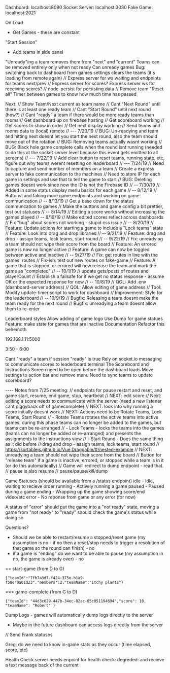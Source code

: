 Dashboard: localhost:8080
Socket Server: localhost:3030
Fake Game: localhost:2021

On Load
 - Get Games - these are constant

"Start Session"
 - Add teams in side panel

"Unready"ing a team removes them from "next" and "current"
Teams can be removed entirely only when not ready
Can unready games
Bug: switching back to dashboard from games settings clears the teams (it's loading from remote again)
// Express server for ws waiting and endpoints for teams next/prev
// Express server for scores?
Express server ws for receiving scores?
// node-persist for persisting data
// Remove team
"Reset all"
Timer between games to know how much time has passed



Next:
// Show Team/Next current as team name
// Cant "Next Round" until there is at least one ready team
// Cant "Start Round" until next round (how?)
// Cant "ready" a team if there would be more ready teams than rooms
// Get dashboard up on firebase hosting
// Get scoreboard working
// Get scores to show in order
// Get next display working
// Send teams and rooms data to (local) remote
// --- 7/20/19
// BUG: Un-readying and team and hitting next doesnt let you start the next round, also the team should move out of the rotation
// BUG: Removing teams actually wasnt working
// BUG: Black hole game complete calls when the round isnt running (needed to do this at the socket server level because this event gets emitted to all screens)
// --- 7/22/19
// Add clear button to reset teams, running state, etc, figure out why teams werent resetting on leaderboard
// --- 7/24/19
// Need to capture and send number of members on a team
// Create a express server to fake communication to the machines
// Need to store IP for each game in settings and use that to tell the game to start
// BUG: Deleting games doesnt work since now the ID is not the Firebase ID
// -- 7/30/19
// Added in some status display menu basics for each game
// -- 8/12/19
// Buttons! and faking more game endpoints and working on game communication
// -- 8/13/19
// Get a base down for the status communcation to games
// Make the buttons and game config a bit prettier, test out statuses
// -- 8/14/19
// Editing a score works without increasing the games played
// -- 8/19/19
// Make edited scores reflect across dashboards
// Fix "bug" about scores not working - stupid css issue
// -- 8/20/19
// Feature: Update actions for starting a game to include a "Lock teams" state
// Feature: Look into drag and drop libraries
// -- 9/21/19
// Feature: drag and drop - assign teams, lock teams, start round
// -- 9/22/19
// Fix: unreadying a team should not wipe their score from the board
// Feature: An errored game is now no longer active
// Feature: A game can now be toggled between active and inactive
// -- 9/27/19
// Fix: get routes in line with the games' routes
// Fix-ish: test out new routes on fake-game
// Feature: A game that is stopped, or errored will now release the team and mark the game as "completed"
// -- 10/1/19
// update gets/posts of routes and playerCount
// Establish a failsafe for if we get no status response - assume OK or the expected response for now
// -- 10/8/19
// QOL: Add .env (dashboard-server address)
// QOL: Allow editing of game address
// Tool: Modify update-timer script to work for dashboard
// Improvement: Style for the leaderboard
// -- 10/9/19
// Bugfix: Releasing a team doesnt make the team ready for the next round
// Bugfix: unreadying a team doesnt allow them to re-enter

Leaderboard styles
Allow adding of game logo
Use Dump for game statues
Feature: make state for games that are inactive
Documentation
Refactor this behemoth 

192.168.1.11:5000

3:50 - 6:00


Cant "ready" a team if session "ready" is true
Rely on socket.io messaging to communicate scores to leaderboard terminal
The Scoreboard and Instructions Screen need to be open before the dashboard loads
Move settings to action bar and remove menu
Need to sync teams to update scoreboard?

---- Notes from 7/25 meeting:
// endpoints for pause restart and reset, and game start, resume, end game, stop, heartbeat
// NEXT: edit score
// Next: editing a score needs to communicate with the server (need a new listener cant piggyback off of gamecomplete)
// NEXT: look into why running a score initially doesnt work
// NEXT: Actions need to be Rotate Teams, Lock Teams, Start Round
// - Rotate Teams rotates the active teams into active games, during this phase teams can no longer be added to the games, but teams can be re-arranged
// - Lock Teams - locks the teams into the games (teams can no longer be added or re-arranged) and presents the assignments to the instructions view
// - Start Round - Does the same thing as it did before
// drag and drop - assign teams, lock teams, start round
// https://sortablejs.github.io/Vue.Draggable/#/nested-example
// NEXT: unreadying a team should not wipe their score from the board
// Button for "release team" if a game is inactive, errored, or stopped while a team is in it (or do this automatically)
// Game will redirect to dump endpoint - read that.
// pause is also resume
// pause/pause/kill/dump




Game Statuses (should be available from a /status endpoint)
idle - Idle, waiting to recieve order
running - Actively running a game
paused - Paused during a game
ending - Wrapping up the game showing score/end video/etc
error - No reponse from game or any error (for now)

A status of "error" should put the game into a "not ready" state, moving a game from "not ready" to "ready" should check the game's status while doing so

Questions?
 - Should we be able to restart/resume a stopped/reset game (my assumption is no - if no then a reset/stop needs to trigger a resolution of that game so the round can finish) - no
 - if a game is "ending" do we want to be able to pause (my assumption in no, the game is already over) - no


== start-game (from D to G)
```
{"teamId":"7fb7a3d7-f424-375e-b1a9-f58e40a01d23","members":2,"teamName":"itchy plants"}
```

=== game-complete (from G to D)
```
{"teamId": "44d3c629-447b-34ec-82ac-05c051194694","score": 10, "teamName": "Robert" }
```


Dump Logs - games will automatically dump logs directly to the server
 - Maybe in the future dashboard can access logs directly from the server

// Send Frank statuses

Greg: do we need to know in-game stats as they occur (time elapsed, score, etc)

Health Check
server needs enpoint for health check: degreded: and recieve a text message back of the current
